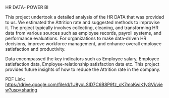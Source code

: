 HR DATA- POWER BI

This project undertook a detailed analysis of the HR DATA that was provided to us. We estimated the Attrition rate and suggested methods to improvise it.
The project typically involves collecting, cleaning, and transforming HR data from various sources such as employee records, payroll systems, and performance evaluations. For organizations to make data-driven HR decisions, improve workforce management, and enhance overall employee satisfaction and productivity.

Data encompassed the key indicators such as Employee salary, Employee satisfaction data, Employee-relationship satisfaction data etc.
This project provides future insights of how to reduce the Attrition rate in the company.

PDF Link: https://drive.google.com/file/d/1U8yoLSID7C6B8P9fz_cK7moKwiK1yGVi/view?usp=sharing
